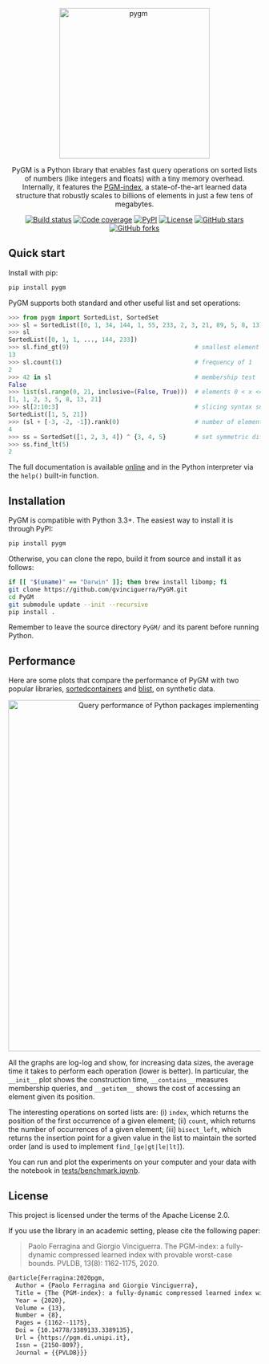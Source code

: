<p align="center">
  <img src="https://gvinciguerra.github.io/PGM-index/images/pygm.svg" alt="pygm" style="width: 300px" />
</p>

<p align="center">PyGM is a Python library that enables fast query operations on sorted lists of numbers (like integers and floats) with a tiny memory overhead. Internally, it features the <a href="https://github.com/gvinciguerra/PGM-index">PGM-index</a>, a state-of-the-art learned data structure that robustly scales to billions of elements in just a few tens of megabytes.</p>

<p align="center">
    <a href="https://github.com/gvinciguerra/PyGM/actions/workflows/build.yml"><img src="https://github.com/gvinciguerra/PyGM/actions/workflows/build.yml/badge.svg" alt="Build status" /></a>
    <a href="https://codecov.io/gh/gvinciguerra/PyGM"><img src="https://codecov.io/gh/gvinciguerra/PyGM/branch/master/graph/badge.svg?token=G20KV3DLAN" alt="Code coverage"/></a>
    <a href="https://pypi.org/project/pygm/"><img src="https://img.shields.io/pypi/v/pygm" alt="PyPI"/></a>
    <a href="https://github.com/gvinciguerra/PyGM/blob/master/LICENSE"><img src="https://img.shields.io/github/license/gvinciguerra/PyGM" alt="License" /></a>
    <a href="https://github.com/gvinciguerra/PyGM/stargazers"><img src="https://img.shields.io/github/stars/gvinciguerra/PyGM" alt="GitHub stars" /></a>
    <a href="https://github.com/gvinciguerra/PyGM/network/members"><img alt="GitHub forks" src="https://img.shields.io/github/forks/gvinciguerra/PyGM" /></a>
</p>

## Quick start

Install with pip:

```bash
pip install pygm
```

PyGM supports both standard and other useful list and set operations:

```python
>>> from pygm import SortedList, SortedSet
>>> sl = SortedList([0, 1, 34, 144, 1, 55, 233, 2, 3, 21, 89, 5, 8, 13])
>>> sl
SortedList([0, 1, 1, ..., 144, 233])
>>> sl.find_gt(9)                                   # smallest element > 9
13
>>> sl.count(1)                                     # frequency of 1
2
>>> 42 in sl                                        # membership test
False
>>> list(sl.range(0, 21, inclusive=(False, True)))  # elements 0 < x <= 21
[1, 1, 2, 3, 5, 8, 13, 21]
>>> sl[2:10:3]                                      # slicing syntax support
SortedList([1, 5, 21])
>>> (sl + [-3, -2, -1]).rank(0)                     # number of elements <= 0
4
>>> ss = SortedSet([1, 2, 3, 4]) ^ {3, 4, 5}        # set symmetric difference
>>> ss.find_lt(5)
2
```

The full documentation is available [online](https://pgm.di.unipi.it/docs/python-reference/) and in the Python interpreter via the `help()` built-in function.

## Installation

PyGM is compatible with Python 3.3+. The easiest way to install it is through PyPI:

```bash
pip install pygm
```

Otherwise, you can clone the repo, build it from source and install it as follows:

```bash
if [[ "$(uname)" == "Darwin" ]]; then brew install libomp; fi
git clone https://github.com/gvinciguerra/PyGM.git
cd PyGM
git submodule update --init --recursive
pip install .
```

Remember to leave the source directory `PyGM/` and its parent before running Python.  

## Performance

Here are some plots that compare the performance of PyGM with two popular libraries, [sortedcontainers](https://github.com/grantjenks/python-sortedcontainers) and [blist](http://github.com/DanielStutzbach/blist), on synthetic data.

<p align="center">
  <img src="https://gvinciguerra.github.io/PGM-index/images/pygm-lists-time.svg" alt="Query performance of Python packages implementing sorted lists" style="width: 700px" />
</p>

All the graphs are log-log and show, for increasing data sizes, the average time it takes to perform each operation (lower is better). In particular, the `__init__` plot shows the construction time, `__contains__` measures membership queries, and `__getitem__` shows the cost of accessing an element given its position.

The interesting operations on sorted lists are: (i) `index`, which returns the position of the first occurrence of a given element; (ii) `count`, which returns the number of occurrences of a given element; (iii) `bisect_left`, which returns the insertion point for a given value in the list to maintain the sorted order (and is used to implement `find_[ge|gt|le|lt]`).

You can run and plot the experiments on your computer and your data with the notebook in [tests/benchmark.ipynb](https://github.com/gvinciguerra/PyGM/blob/master/tests/benchmark.ipynb).

## License

This project is licensed under the terms of the Apache License 2.0.

If you use the library in an academic setting, please cite the following paper:

> Paolo Ferragina and Giorgio Vinciguerra. The PGM-index: a fully-dynamic compressed learned index with provable worst-case bounds. PVLDB, 13(8): 1162-1175, 2020.

```tex
@article{Ferragina:2020pgm,
  Author = {Paolo Ferragina and Giorgio Vinciguerra},
  Title = {The {PGM-index}: a fully-dynamic compressed learned index with provable worst-case bounds},
  Year = {2020},
  Volume = {13},
  Number = {8},
  Pages = {1162--1175},
  Doi = {10.14778/3389133.3389135},
  Url = {https://pgm.di.unipi.it},
  Issn = {2150-8097},
  Journal = {{PVLDB}}}
```
